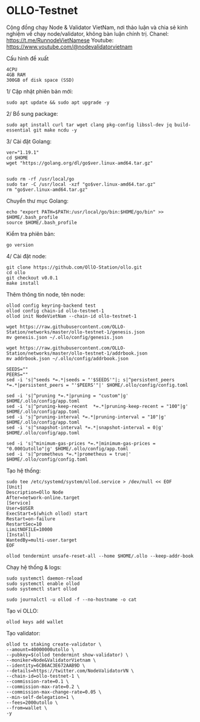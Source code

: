 # OLLO-Testnet

Cộng đồng chạy Node & Validator VietNam, nơi thảo luận và chia sẻ kinh nghiệm về chạy node/validator, không bàn luận chính trị. Chanel: https://t.me/RunnodeVietNamese Youtube: https://www.youtube.com/@nodevalidatorvietnam


Cấu hình đề xuất

    4CPU
    4GB RAM
    300GB of disk space (SSD)
    
1/ Cập nhật phiên bản mới:

    sudo apt update && sudo apt upgrade -y
    
2/ Bổ sung package:

    sudo apt install curl tar wget clang pkg-config libssl-dev jq build-essential git make ncdu -y
    
3/ Cài đặt Golang:

    ver="1.19.1" 
    cd $HOME 
    wget "https://golang.org/dl/go$ver.linux-amd64.tar.gz" 
    
    
    sudo rm -rf /usr/local/go 
    sudo tar -C /usr/local -xzf "go$ver.linux-amd64.tar.gz" 
    rm "go$ver.linux-amd64.tar.gz"

Chuyển thư mục Golang:

    echo "export PATH=$PATH:/usr/local/go/bin:$HOME/go/bin" >> $HOME/.bash_profile
    source $HOME/.bash_profile

Kiểm tra phiên bản:

    go version
    
4/ Cài đặt node:

    git clone https://github.com/OllO-Station/ollo.git
    cd ollo
    git checkout v0.0.1
    make install
    
    
Thêm thông tin node, tên node:

    ollod config keyring-backend test
    ollod config chain-id ollo-testnet-1
    ollod init NodeVietNam --chain-id ollo-testnet-1
    
    wget https://raw.githubusercontent.com/OLLO-Station/networks/master/ollo-testnet-1/genesis.json
    mv genesis.json ~/.ollo/config/genesis.json
    
    wget https://raw.githubusercontent.com/OLLO-Station/networks/master/ollo-testnet-1/addrbook.json
    mv addrbook.json ~/.ollo/config/addrbook.json

    SEEDS=""
    PEERS=""
    sed -i 's|^seeds *=.*|seeds = "'$SEEDS'"|; s|^persistent_peers *=.*|persistent_peers = "'$PEERS'"|' $HOME/.ollo/config/config.toml

    sed -i 's|^pruning *=.*|pruning = "custom"|g' $HOME/.ollo/config/app.toml
    sed -i 's|^pruning-keep-recent  *=.*|pruning-keep-recent = "100"|g' $HOME/.ollo/config/app.toml
    sed -i 's|^pruning-interval *=.*|pruning-interval = "10"|g' $HOME/.ollo/config/app.toml
    sed -i 's|^snapshot-interval *=.*|snapshot-interval = 0|g' $HOME/.ollo/config/app.toml

    sed -i 's|^minimum-gas-prices *=.*|minimum-gas-prices = "0.0001utollo"|g' $HOME/.ollo/config/app.toml
    sed -i 's|^prometheus *=.*|prometheus = true|' $HOME/.ollo/config/config.toml
    
Tạo hệ thống:

    sudo tee /etc/systemd/system/ollod.service > /dev/null << EOF
    [Unit]
    Description=Ollo Node
    After=network-online.target
    [Service]
    User=$USER
    ExecStart=$(which ollod) start
    Restart=on-failure
    RestartSec=10
    LimitNOFILE=10000
    [Install]
    WantedBy=multi-user.target
    EOF

    ollod tendermint unsafe-reset-all --home $HOME/.ollo --keep-addr-book
    
 Chạy hệ thống & logs:
 
    sudo systemctl daemon-reload
    sudo systemctl enable ollod
    sudo systemctl start ollod

    sudo journalctl -u ollod -f --no-hostname -o cat
    
    
Tạo ví OLLO:  

    ollod keys add wallet
    
    
 Tạo validator:
 
    ollod tx staking create-validator \
    --amount=40000000utollo \
    --pubkey=$(ollod tendermint show-validator) \
    --moniker=Node&ValidatorVietnam \
    --identity=6CB6AC3E672AAB9D \
    --details=https://twitter.com/NodeValidatorVN \
    --chain-id=ollo-testnet-1 \
    --commission-rate=0.1 \
    --commission-max-rate=0.2 \
    --commission-max-change-rate=0.05 \
    --min-self-delegation=1 \
    --fees=2000utollo \
    --from=wallet \
    -y
